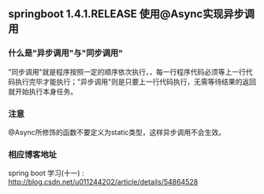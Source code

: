 ## springboot 1.4.1.RELEASE 使用@Async实现异步调用

### 什么是"异步调用"与"同步调用"
"同步调用"就是程序按照一定的顺序依次执行，，每一行程序代码必须等上一行代码执行完毕才能执行；"异步调用"则是只要上一行代码执行，无需等待结果的返回就开始执行本身任务。

### 注意
@Async所修饰的函数不要定义为static类型，这样异步调用不会生效。

### 相应博客地址
spring boot 学习(十一) : http://blog.csdn.net/u011244202/article/details/54864528